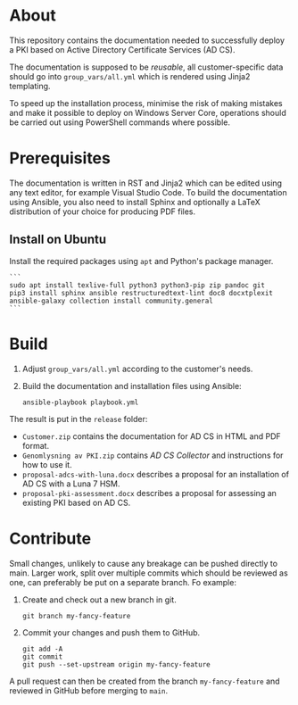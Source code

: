 About
=====

This repository contains the documentation needed to successfully deploy a PKI based on Active Directory Certificate Services (AD CS).

The documentation is supposed to be *reusable*, all customer-specific data should go into ``group_vars/all.yml`` which is rendered using Jinja2 templating.

To speed up the installation process, minimise the risk of making mistakes and make it possible to deploy on Windows Server Core, operations should be carried out using PowerShell commands where possible.

Prerequisites
=============

The documentation is written in RST and Jinja2 which can be edited using any text editor, for example Visual Studio Code. To build the documentation using Ansible, you also need to install Sphinx and optionally a LaTeX distribution of your choice for producing PDF files.

Install on Ubuntu
-----------------

Install the required packages using ``apt`` and Python's package manager.

    ```
    sudo apt install texlive-full python3 python3-pip zip pandoc git
    pip3 install sphinx ansible restructuredtext-lint doc8 docxtplexit
    ansible-galaxy collection install community.general
    ```

Build
=====

1. Adjust ``group_vars/all.yml`` according to the customer's needs.

2. Build the documentation and installation files using Ansible:

    ```
    ansible-playbook playbook.yml
    ```

The result is put in the ``release`` folder:

- ``Customer.zip`` contains the documentation for AD CS in HTML and PDF format.
- ``Genomlysning av PKI.zip`` contains *AD CS Collector* and instructions for how to use it.
- ``proposal-adcs-with-luna.docx`` describes a proposal for an installation of AD CS with a Luna 7 HSM.
- ``proposal-pki-assessment.docx`` describes a proposal for assessing an existing PKI based on AD CS.

Contribute
==========

Small changes, unlikely to cause any breakage can be pushed directly to main. Larger work, split over multiple commits which should be reviewed as one, can preferably be put on a separate branch. Fo example:

1. Create and check out a new branch in git.

    ```
    git branch my-fancy-feature
    ```

2. Commit your changes and push them to GitHub.

    ```
    git add -A
    git commit
    git push --set-upstream origin my-fancy-feature
    ```

A pull request can then be created from the branch ``my-fancy-feature`` and reviewed in GitHub before merging to ``main``.
